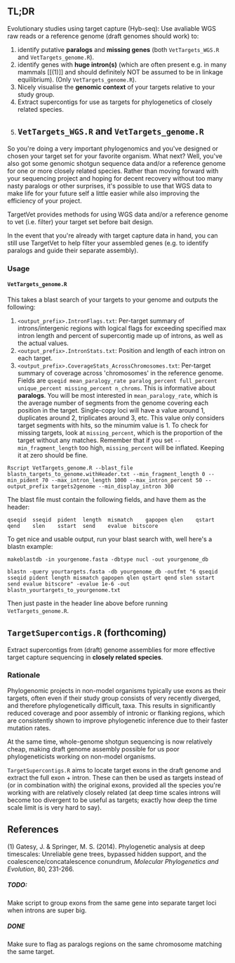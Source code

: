 
## TL;DR
Evolutionary studies using target capture (Hyb-seq): Use avaliable WGS raw reads or a reference genome (draft genomes should work) to:
 1. identify putative **paralogs** and **missing genes** (both `VetTargets_WGS.R` and `VetTargets_genome.R`).
 2. identify genes with **huge intron(s)** (which are often present e.g. in many mammals [[(1)]] and should definitely NOT be assumed to be in linkage equilibrium). (Only `VetTargets_genome.R`).
 3. Nicely visualise the **genomic context** of your targets relative to your study group.
 4. Extract supercontigs for use as targets for phylogenetics of closely related species.
 5. ## `VetTargets_WGS.R` and `VetTargets_genome.R`

So you're doing a very important phylogenomics and you've designed or chosen your target set for your favorite organism. What next? Well, you've also got some genomic shotgun sequence data and/or a reference genome for one or more closely related species. Rather than moving forward with your sequencing project and hoping for decent recovery without too many nasty paralogs or other surprises, it's possible to use that WGS data to make life for your future self a little easier while also improving the efficiency of your project.

TargetVet provides methods for using WGS data and/or a reference genome to vet (i.e. filter) your target set before bait design. 

In the event that you're already with target capture data in hand, you can still use TargetVet to help filter your assembled genes (e.g. to identify paralogs and guide their separate assembly).

### Usage
#### `VetTargets_genome.R`
This takes a blast search of your targets to your genome and outputs the following:
1. `<output_prefix>.IntronFlags.txt`: Per-target summary of introns/intergenic regions with logical flags for exceeding specified max intron length and percent of supercontig made up of introns, as well as the actual values.
2. `<output_prefix>.IntronStats.txt`: Position and length of each intron on each target.
3. `<output_prefix>.CoverageStats_AcrossChromosomes.txt`: Per-target summary of coverage across 'chromosomes' in the reference genome. Fields are `qseqid mean_paralogy_rate paralog_percent full_percent unique_percent missing_percent n_chroms`. This is informative about **paralogs**. You will be most interested in `mean_paralogy_rate`, which is the average number of segments from the genome covering each position in the target. Single-copy loci will have a value around 1, duplicates around 2, triplicates around 3, etc. This value only considers target segments with hits, so the minumim value is 1. To check for missing targets, look at `missing_percent`, which is the proportion of the target without any matches. Remember that if you set `--min_fragment_length` too high, `missing_percent` will be inflated. Keeping it at zero should be fine.
```
Rscript VetTargets_genome.R --blast_file blastn_targets_to_genome.withHeader.txt --min_fragment_length 0 --min_pident 70 --max_intron_length 1000 --max_intron_percent 50 --output_prefix targets2genome --min_display_intron 300
```
The blast file must contain the following fields, and have them as the header:
```
qseqid	sseqid	pident	length	mismatch	gapopen	qlen	qstart	qend	slen	sstart	send	evalue	bitscore
```
To get nice and usable output, run your blast search with, well here's a blastn example:
```
makeblastdb -in yourgenome.fasta -dbtype nucl -out yourgenome_db

blastn -query yourtargets.fasta -db yourgenome_db -outfmt "6 qseqid sseqid pident length mismatch gapopen qlen qstart qend slen sstart send evalue bitscore" -evalue 1e-6 -out blastn_yourtargets_to_yourgenome.txt  
```
Then just paste in the header line above before running `VetTargets_genome.R`.

## `TargetSupercontigs.R` (forthcoming)
Extract supercontigs from (draft) genome assemblies for more effective target capture sequencing in **closely related species**.

### Rationale
Phylogenomic projects in non-model organisms typically use exons as their targets, often even if their study group consists of very recently diverged, and therefore phylogenetically difficult, taxa. This results in significantly reduced coverage and poor assembly of intronic or flanking regions, which are consistently shown to improve phylogenetic inference due to their faster mutation rates. 

At the same time, whole-genome shotgun sequencing is now relatively cheap, making draft genome assembly possible for us poor phylogeneticists working on non-model organisms. 

`TargetSupercontigs.R` aims to locate target exons in the draft genome and extract the full exon + intron. These can then be used as targets instead of (or in combination with) the original exons, provided all the species you're working with are relatively closely related (at deep time scales introns will become too divergent to be useful as targets; exactly how deep the time scale limit is is very hard to say).

## References
<a id="1">(1)</a> Gatesy, J. & Springer, M. S. (2014). Phylogenetic analysis at deep timescales: Unreliable gene trees, bypassed hidden support, and the coalescence/concatalescence conundrum, _Molecular Phylogenetics and Evolution_, 80, 231-266.

##### TODO:
Make script to group exons from the same gene into separate target loci when introns are super big.
##### DONE 
Make sure to flag as paralogs regions on the same chromosome matching the same target.
